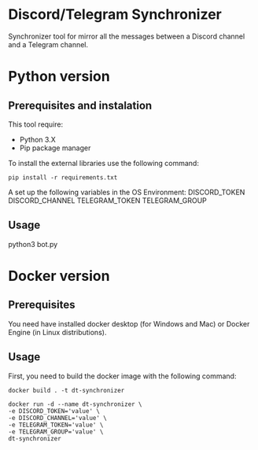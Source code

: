 # Discord/Telegram Synchronizer
Synchronizer tool for mirror all the messages between a Discord channel and a Telegram channel.


# Python version
## Prerequisites and instalation
This tool require:
* Python 3.X
* Pip package manager

To install the external libraries use the following command:
```
pip install -r requirements.txt
```

A set up the following variables in the OS Environment:
DISCORD_TOKEN
DISCORD_CHANNEL
TELEGRAM_TOKEN
TELEGRAM_GROUP

## Usage
python3 bot.py




# Docker version
## Prerequisites
You need have installed docker desktop (for Windows and Mac) or Docker Engine (in Linux distributions).


## Usage
First, you need to build the docker image with the following command:
```
docker build . -t dt-synchronizer
```

```
docker run -d --name dt-synchronizer \
-e DISCORD_TOKEN='value' \
-e DISCORD_CHANNEL='value' \
-e TELEGRAM_TOKEN='value' \
-e TELEGRAM_GROUP='value' \
dt-synchronizer
```
